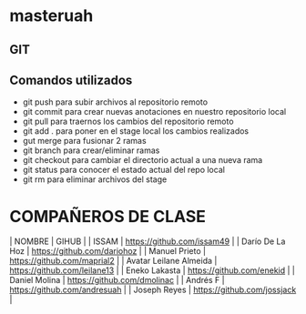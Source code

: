 # masteruah

## GIT
## Comandos utilizados
-   git push para subir archivos al repositorio remoto
-   git commit para crear nuevas anotaciones en nuestro repositorio local
-   git pull para traernos los cambios del repositorio remoto
-   git add . para poner en el stage local los cambios realizados
-   gut merge para fusionar 2 ramas
-   git branch para crear/eliminar ramas
-   git checkout para cambiar el directorio actual a una nueva rama
-   git status para conocer el estado actual del repo local
-   git rm para eliminar archivos del stage

# COMPAÑEROS DE CLASE
| NOMBRE | GIHUB |
| ISSAM | https://github.com/issam49 |
| Darío De La Hoz | https://github.com/dariohoz | 
| Manuel Prieto | https://github.com/maprial2 |
| Avatar Leilane Almeida | https://github.com/leilane13 |
| Eneko Lakasta | https://github.com/enekid |
| Daniel Molina | https://github.com/dmolinac |
| Andrés F | https://github.com/andresuah |
| Joseph Reyes | https://github.com/jossjack |